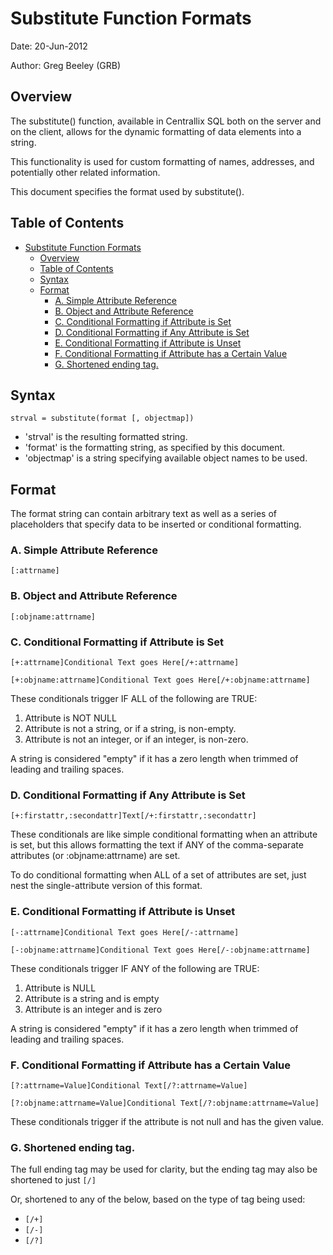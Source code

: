 # Substitute Function Formats

Date: 20-Jun-2012

Author: Greg Beeley (GRB)

## Overview
The substitute() function, available in Centrallix SQL both on the server and on the client, allows for the dynamic formatting of data elements into a string.

This functionality is used for custom formatting of names, addresses, and potentially other related information.

This document specifies the format used by substitute().

## Table of Contents
- [Substitute Function Formats](#substitute-function-formats)
  - [Overview](#overview)
  - [Table of Contents](#table-of-contents)
  - [Syntax](#syntax)
  - [Format](#format)
    - [A.	Simple Attribute Reference](#asimple-attribute-reference)
    - [B.	Object and Attribute Reference](#bobject-and-attribute-reference)
    - [C.	Conditional Formatting if Attribute is Set](#cconditional-formatting-if-attribute-is-set)
    - [D.	Conditional Formatting if Any Attribute is Set](#dconditional-formatting-if-any-attribute-is-set)
    - [E.	Conditional Formatting if Attribute is Unset](#econditional-formatting-if-attribute-is-unset)
    - [F.	Conditional Formatting if Attribute has a Certain Value](#fconditional-formatting-if-attribute-has-a-certain-value)
    - [G.	Shortened ending tag.](#gshortened-ending-tag)

## Syntax
`strval = substitute(format [, objectmap])`

- 'strval' is the resulting formatted string.
- 'format' is the formatting string, as specified by this document.
- 'objectmap' is a string specifying available object names to be used.

## Format
The format string can contain arbitrary text as well as a series of placeholders that specify data to be inserted or conditional formatting.

### A.	Simple Attribute Reference
`[:attrname]`

### B.	Object and Attribute Reference
`[:objname:attrname]`

### C.	Conditional Formatting if Attribute is Set
`[+:attrname]Conditional Text goes Here[/+:attrname]`

`[+:objname:attrname]Conditional Text goes Here[/+:objname:attrname]`

These conditionals trigger IF ALL of the following are TRUE:

1.	Attribute is NOT NULL
2.	Attribute is not a string, or if a string, is non-empty.
3.	Attribute is not an integer, or if an integer, is non-zero.

A string is considered "empty" if it has a zero length when trimmed of leading and trailing spaces.

### D.	Conditional Formatting if Any Attribute is Set
`[+:firstattr,:secondattr]Text[/+:firstattr,:secondattr]`

These conditionals are like simple conditional formatting when an attribute is set, but this allows formatting the text if ANY of the comma-separate attributes (or :objname:attrname) are set.

To do conditional formatting when ALL of a set of attributes are set, just nest the single-attribute version of this format.

### E.	Conditional Formatting if Attribute is Unset
`[-:attrname]Conditional Text goes Here[/-:attrname]`

`[-:objname:attrname]Conditional Text goes Here[/-:objname:attrname]`

These conditionals trigger IF ANY of the following are TRUE:

1.	Attribute is NULL
2.	Attribute is a string and is empty
3.	Attribute is an integer and is zero

A string is considered "empty" if it has a zero length when trimmed of leading and trailing spaces.

### F.	Conditional Formatting if Attribute has a Certain Value
`[?:attrname=Value]Conditional Text[/?:attrname=Value]`

`[?:objname:attrname=Value]Conditional Text[/?:objname:attrname=Value]`

These conditionals trigger if the attribute is not null and has the given value.

### G.	Shortened ending tag.
The full ending tag may be used for clarity, but the ending tag may also be shortened to just `[/]`

Or, shortened to any of the below, based on the type of tag being used:

- `[/+]`
- `[/-]`
- `[/?]`
